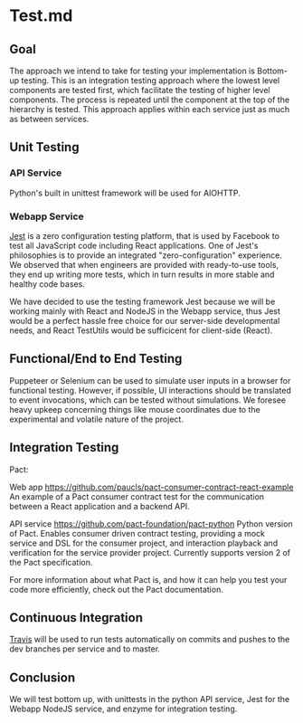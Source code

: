 # Test.md

## Goal
The approach we intend to take for testing your implementation is Bottom-up testing. This is an integration testing approach where the lowest level components are tested first, which facilitate the testing of higher level components. The process is repeated until the component at the top of the hierarchy is tested. This approach applies within each service just as much as between services.

## Unit Testing
### API Service
Python's built in unittest framework will be used for AIOHTTP.
### Webapp Service
[Jest](https://jestjs.io/) is a zero configuration testing platform, that is used by Facebook to test all JavaScript code including React applications. One of Jest's philosophies is to provide an integrated "zero-configuration" experience. We observed that when engineers are provided with ready-to-use tools, they end up writing more tests, which in turn results in more stable and healthy code bases.

We have decided to use the testing framework Jest because we will be working mainly with React and NodeJS in the Webapp service, thus Jest would be a perfect hassle free choice for our server-side developmental needs, and React TestUtils would be sufficicent for client-side (React).

## Functional/End to End Testing
Puppeteer or Selenium can be used to simulate user inputs in a browser for functional testing. However, if possible, UI interactions should be translated to event invocations, which can be tested without simulations. We foresee heavy upkeep concerning things like mouse coordinates due to the experimental and volatile nature of the project.

## Integration Testing

Pact:

Web app
https://github.com/paucls/pact-consumer-contract-react-example
An example of a Pact consumer contract test for the communication between a React application and a backend API.

API service
https://github.com/pact-foundation/pact-python
Python version of Pact. Enables consumer driven contract testing, providing a mock service and DSL for the consumer project, and interaction playback and verification for the service provider project. Currently supports version 2 of the Pact specification.

For more information about what Pact is, and how it can help you test your code more efficiently, check out the Pact documentation.

## Continuous Integration
[Travis](https://travis-ci.org/) will be used to run tests automatically on commits and pushes to the dev branches per service and to master.

## Conclusion
We will test bottom up, with unittests in the python API service, Jest for the Webapp NodeJS service, and enzyme for integration testing.
